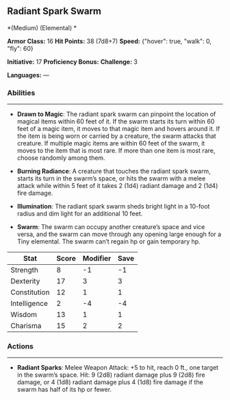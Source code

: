 ## Radiant Spark Swarm
*(Medium) (Elemental) *

**Armor Class:** 16
**Hit Points:** 38 (7d8+7)
**Speed:** {"hover": true, "walk": 0, "fly": 60}

**Initiative:** 17
**Proficiency Bonus:**
**Challenge:** 3

**Languages:** —

### Abilities
 --- 
- **Drawn to Magic**: The radiant spark swarm can pinpoint the location of magical items within 60 feet of it. If the swarm starts its turn within 60 feet of a magic item, it moves to that magic item and hovers around it. If the item is being worn or carried by a creature, the swarm attacks that creature. If multiple magic items are within 60 feet of the swarm, it moves to the item that is most rare. If more than one item is most rare, choose randomly among them.

- **Burning Radiance**: A creature that touches the radiant spark swarm, starts its turn in the swarm’s space, or hits the swarm with a melee attack while within 5 feet of it takes 2 (1d4) radiant damage and 2 (1d4) fire damage.

- **Illumination**: The radiant spark swarm sheds bright light in a 10-foot radius and dim light for an additional 10 feet.

- **Swarm**: The swarm can occupy another creature’s space and vice versa, and the swarm can move through any opening large enough for a Tiny elemental. The swarm can’t regain hp or gain temporary hp.



| Stat | Score | Modifier | Save |
| ---- | ---- | ---- | ---- |
| Strength | 8 | -1 | -1 |
| Dexterity | 17 | 3 | 3 |
| Constitution | 12 | 1 | 1 |
| Intelligence | 2 | -4 | -4 |
| Wisdom | 13 | 1 | 1 |
| Charisma | 15 | 2 | 2 |

### Actions
 --- 
- **Radiant Sparks**: Melee Weapon Attack: +5 to hit, reach 0 ft., one target in the swarm’s space. Hit: 9 (2d8) radiant damage plus 9 (2d8) fire damage, or 4 (1d8) radiant damage plus 4 (1d8) fire damage if the swarm has half of its hp or fewer.

